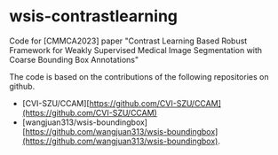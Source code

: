 # wsis-contrastlearning
Code for [CMMCA2023] paper "Contrast Learning Based Robust Framework for Weakly Supervised Medical Image Segmentation with Coarse Bounding Box Annotations" 

The code is based on the contributions of the following repositories on github.

* [CVI-SZU/CCAM][https://github.com/CVI-SZU/CCAM](https://github.com/CVI-SZU/CCAM) 
* [wangjuan313/wsis-boundingbox][https://github.com/wangjuan313/wsis-boundingbox](https://github.com/wangjuan313/wsis-boundingbox).